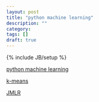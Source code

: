 ```yaml
---
layout: post
title: "python machine learning"
description: ""
category: 
tags: []
draft: true
---
```

{% include JB/setup %}

[python machine learning](http://www.xavierdupre.fr/blog/2013-09-15_nojs.html)

[k-means](http://www.yuanyong.org/blog/python/k-means-using-python)

[JMLR](http://jmlr.org/mloss/)
